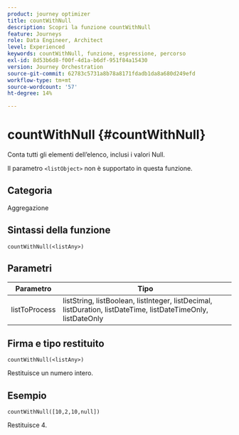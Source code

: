 ```yaml
---
product: journey optimizer
title: countWithNull
description: Scopri la funzione countWithNull
feature: Journeys
role: Data Engineer, Architect
level: Experienced
keywords: countWithNull, funzione, espressione, percorso
exl-id: 8d53b6d8-f00f-4d1a-b6df-951f84a15430
version: Journey Orchestration
source-git-commit: 62783c5731a8b78a8171fdadb1da8a680d249efd
workflow-type: tm+mt
source-wordcount: '57'
ht-degree: 14%

---
```


# countWithNull {#countWithNull}

Conta tutti gli elementi dell’elenco, inclusi i valori Null.

Il parametro `<listObject>` non è supportato in questa funzione.

## Categoria

Aggregazione

## Sintassi della funzione

`countWithNull(<listAny>)`

## Parametri

| Parametro | Tipo |
|-----------|------------------|
| listToProcess | listString, listBoolean, listInteger, listDecimal, listDuration, listDateTime, listDateTimeOnly, listDateOnly |

## Firma e tipo restituito

`countWithNull(<listAny>)`

Restituisce un numero intero.

## Esempio

`countWithNull([10,2,10,null])`

Restituisce 4.
